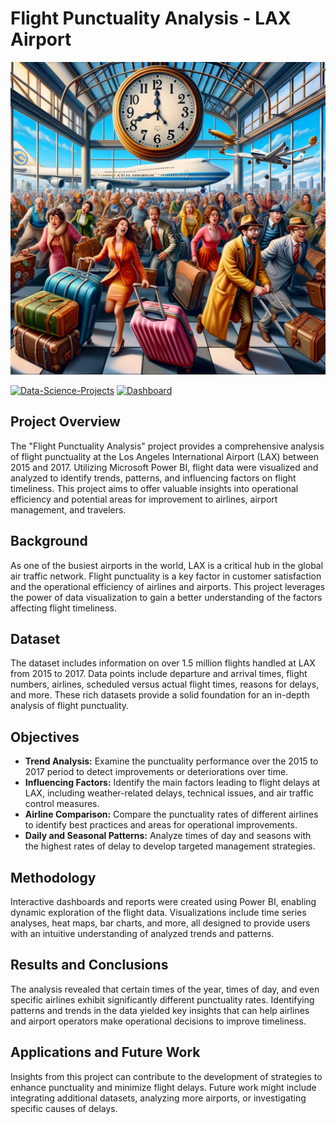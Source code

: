 # Flight Punctuality Analysis - LAX Airport

<img src="./images/flight_punctuality.png" alt="Alt-Text" width="100%" height="500px" />

[![Data-Science-Projects](https://img.shields.io/badge/Data_Science_Projects-GitHub_Page-%2300BFFF.svg)](https://jenst1234.github.io/datascience-portfolio.github.io/index.html) [![Dashboard](https://img.shields.io/badge/Dashboard-View-Green.svg)](https://www.novypro.com/projects?Popup=memberProject&Data=1712536908775x968257226210816000)


## Project Overview

The "Flight Punctuality Analysis" project provides a comprehensive analysis of flight punctuality at the Los Angeles International Airport (LAX) between 2015 and 2017. Utilizing Microsoft Power BI, flight data were visualized and analyzed to identify trends, patterns, and influencing factors on flight timeliness. This project aims to offer valuable insights into operational efficiency and potential areas for improvement to airlines, airport management, and travelers.

## Background

As one of the busiest airports in the world, LAX is a critical hub in the global air traffic network. Flight punctuality is a key factor in customer satisfaction and the operational efficiency of airlines and airports. This project leverages the power of data visualization to gain a better understanding of the factors affecting flight timeliness.

## Dataset

The dataset includes information on over 1.5 million flights handled at LAX from 2015 to 2017. Data points include departure and arrival times, flight numbers, airlines, scheduled versus actual flight times, reasons for delays, and more. These rich datasets provide a solid foundation for an in-depth analysis of flight punctuality.

## Objectives

- **Trend Analysis:** Examine the punctuality performance over the 2015 to 2017 period to detect improvements or deteriorations over time.
- **Influencing Factors:** Identify the main factors leading to flight delays at LAX, including weather-related delays, technical issues, and air traffic control measures.
- **Airline Comparison:** Compare the punctuality rates of different airlines to identify best practices and areas for operational improvements.
- **Daily and Seasonal Patterns:** Analyze times of day and seasons with the highest rates of delay to develop targeted management strategies.

## Methodology

Interactive dashboards and reports were created using Power BI, enabling dynamic exploration of the flight data. Visualizations include time series analyses, heat maps, bar charts, and more, all designed to provide users with an intuitive understanding of analyzed trends and patterns.

## Results and Conclusions

The analysis revealed that certain times of the year, times of day, and even specific airlines exhibit significantly different punctuality rates. Identifying patterns and trends in the data yielded key insights that can help airlines and airport operators make operational decisions to improve timeliness.

## Applications and Future Work

Insights from this project can contribute to the development of strategies to enhance punctuality and minimize flight delays. Future work might include integrating additional datasets, analyzing more airports, or investigating specific causes of delays.
